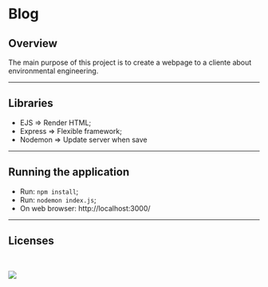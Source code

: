 # Blog

## Overview
The main purpose of this project is to create a webpage to a cliente about environmental engineering.

<hr>

## Libraries 

- EJS => Render HTML;
- Express => Flexible framework;
- Nodemon => Update server when save

<hr>

## Running the application

- Run: `npm install`;
- Run: `nodemon index.js`;
- On web browser: http://localhost:3000/

<hr>

## Licenses
<br>
<p>
    <img src="https://img.shields.io/badge/Bootstrap-563D7C?style=for-the-badge&logo=bootstrap&logoColor=white">
</p>
